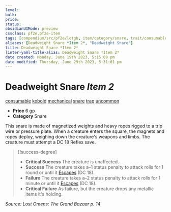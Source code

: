 ```yaml
---
level:
bulk:
price:
status:
obsidianUIMode: preview
cssclass: pf2e,pf2e-item
tags: [compendium/src/pf2e/lotgb, item/category/snare, trait/consumable, trait/kobold, trait/mechanical, trait/snare, trait/trap, trait/uncommon]
aliases: [Deadweight Snare *Item 2*, "Deadweight Snare"]
title: Deadweight Snare *Item 2*
linter-yaml-title-alias: Deadweight Snare *Item 2*
date created: Monday, June 19th 2023, 5:15:09 pm
date modified: Thursday, June 29th 2023, 5:31:01 pm
---
```


# Deadweight Snare *Item 2*

[consumable](rules/traits/consumable.md) [kobold](rules/traits/kobold-b1.md) [mechanical](rules/traits/mechanical.md) [snare](rules/traits/snare.md) [trap](rules/traits/trap.md) [uncommon](rules/traits/uncommon.md)  

- **Price** 6 gp
- **Category** Snare

This snare is made of magnetized weights and heavy ropes rigged to a trip wire or pressure plate. When a creature enters the square, the magnets and ropes deploy, weighing down the creature's weapons and limbs. The creature must attempt a DC 18 Reflex save.

> [!success-degree]
> - **Critical Success** The creature is unaffected.
> - **Success** The creature takes a–1 status penalty to attack rolls for 1 round or until it [Escapes](rules/actions/escape.md) (DC 18).
> - **Failure** The creature takes a–2 status penalty to attack rolls for 1 minute or until it [Escapes](rules/actions/escape.md) (DC 18).
> - **Critical Failure** As failure, but the creature drops any metallic items it's holding.

*Source: Lost Omens: The Grand Bazaar p. 14*
